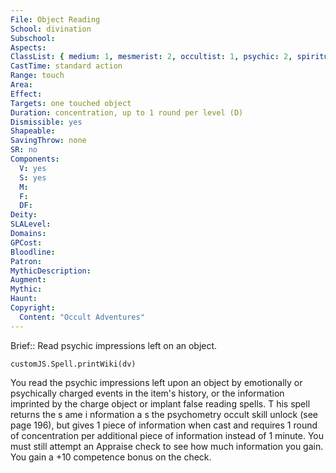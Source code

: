 ```yaml
---
File: Object Reading
School: divination
Subschool: 
Aspects: 
ClassList: { medium: 1, mesmerist: 2, occultist: 1, psychic: 2, spiritualist: 2 }
CastTime: standard action
Range: touch
Area: 
Effect: 
Targets: one touched object
Duration: concentration, up to 1 round per level (D)
Dismissible: yes
Shapeable: 
SavingThrow: none
SR: no
Components:
  V: yes
  S: yes
  M: 
  F: 
  DF: 
Deity: 
SLALevel: 
Domains: 
GPCost: 
Bloodline: 
Patron: 
MythicDescription: 
Augment: 
Mythic: 
Haunt: 
Copyright:
  Content: "Occult Adventures"
---
```

Brief:: Read psychic impressions left on an object.

```dataviewjs
customJS.Spell.printWiki(dv)
```

You read the psychic impressions left upon an object by emotionally or psychically charged events in the item's history, or the information imprinted by the charge object or implant false reading spells. T his spell returns the s ame i nformation a s the psychometry occult skill unlock (see page 196), but gives 1 piece of information when cast and requires 1 round of concentration per additional piece of information instead of 1 minute. You must still attempt an Appraise check to see how much information you gain. You gain a +10 competence bonus on the check.
